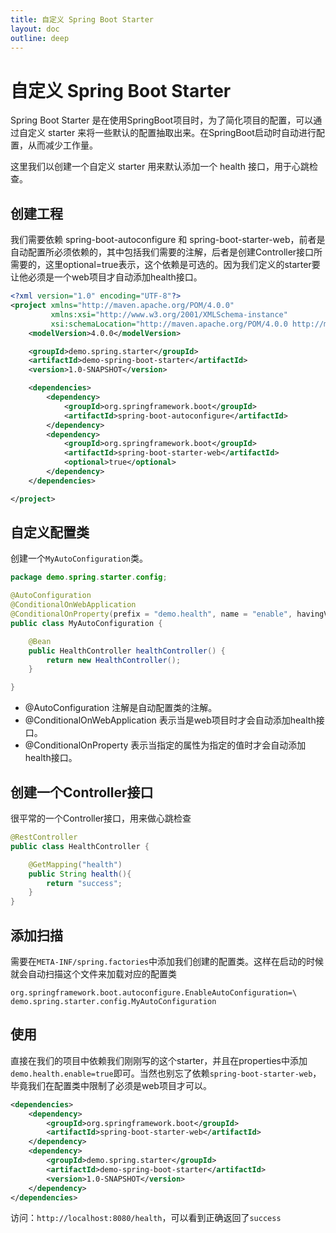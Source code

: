 ```yaml
---
title: 自定义 Spring Boot Starter
layout: doc
outline: deep
---
```


# 自定义 Spring Boot Starter

Spring Boot Starter 是在使用SpringBoot项目时，为了简化项目的配置，可以通过自定义 starter 来将一些默认的配置抽取出来。在SpringBoot启动时自动进行配置，从而减少工作量。

这里我们以创建一个自定义 starter 用来默认添加一个 health 接口，用于心跳检查。

## 创建工程

我们需要依赖 spring-boot-autoconfigure 和 spring-boot-starter-web，前者是自动配置所必须依赖的，其中包括我们需要的注解，后者是创建Controller接口所需要的，这里optional=true表示，这个依赖是可选的。因为我们定义的starter要让他必须是一个web项目才自动添加health接口。

```xml
<?xml version="1.0" encoding="UTF-8"?>
<project xmlns="http://maven.apache.org/POM/4.0.0"
         xmlns:xsi="http://www.w3.org/2001/XMLSchema-instance"
         xsi:schemaLocation="http://maven.apache.org/POM/4.0.0 http://maven.apache.org/xsd/maven-4.0.0.xsd">
    <modelVersion>4.0.0</modelVersion>

    <groupId>demo.spring.starter</groupId>
    <artifactId>demo-spring-boot-starter</artifactId>
    <version>1.0-SNAPSHOT</version>

    <dependencies>
        <dependency>
            <groupId>org.springframework.boot</groupId>
            <artifactId>spring-boot-autoconfigure</artifactId>
        </dependency>
        <dependency>
            <groupId>org.springframework.boot</groupId>
            <artifactId>spring-boot-starter-web</artifactId>
            <optional>true</optional>
        </dependency>
    </dependencies>

</project>
```

## 自定义配置类

创建一个`MyAutoConfiguration`类。

```java
package demo.spring.starter.config;

@AutoConfiguration
@ConditionalOnWebApplication
@ConditionalOnProperty(prefix = "demo.health", name = "enable", havingValue = "true")
public class MyAutoConfiguration {

    @Bean
    public HealthController healthController() {
        return new HealthController();
    }

}
```

- @AutoConfiguration 注解是自动配置类的注解。
- @ConditionalOnWebApplication 表示当是web项目时才会自动添加health接口。
- @ConditionalOnProperty 表示当指定的属性为指定的值时才会自动添加health接口。

## 创建一个Controller接口

很平常的一个Controller接口，用来做心跳检查

```java
@RestController
public class HealthController {

    @GetMapping("health")
    public String health(){
        return "success";
    }
}
```

## 添加扫描

需要在`META-INF/spring.factories`中添加我们创建的配置类。这样在启动的时候就会自动扫描这个文件来加载对应的配置类

```properties
org.springframework.boot.autoconfigure.EnableAutoConfiguration=\
demo.spring.starter.config.MyAutoConfiguration
```

## 使用

直接在我们的项目中依赖我们刚刚写的这个starter，并且在properties中添加`demo.health.enable=true`即可。当然也别忘了依赖`spring-boot-starter-web`，毕竟我们在配置类中限制了必须是web项目才可以。

```xml
<dependencies>
    <dependency>
        <groupId>org.springframework.boot</groupId>
        <artifactId>spring-boot-starter-web</artifactId>
    </dependency>
    <dependency>
        <groupId>demo.spring.starter</groupId>
        <artifactId>demo-spring-boot-starter</artifactId>
        <version>1.0-SNAPSHOT</version>
    </dependency>
</dependencies>
```

访问：`http://localhost:8080/health`，可以看到正确返回了`success`
